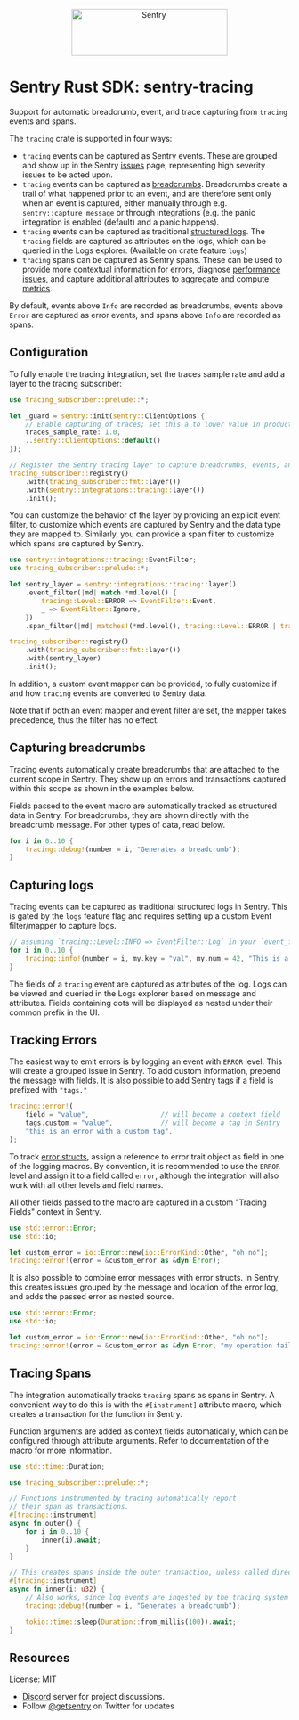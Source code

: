 <p align="center">
  <a href="https://sentry.io/?utm_source=github&utm_medium=logo" target="_blank">
    <img src="https://sentry-brand.storage.googleapis.com/sentry-wordmark-dark-280x84.png" alt="Sentry" width="280" height="84">
  </a>
</p>

# Sentry Rust SDK: sentry-tracing

Support for automatic breadcrumb, event, and trace capturing from `tracing` events and spans.

The `tracing` crate is supported in four ways:
- `tracing` events can be captured as Sentry events. These are grouped and show up in the Sentry
  [issues](https://docs.sentry.io/product/issues/) page, representing high severity issues to be
  acted upon.
- `tracing` events can be captured as [breadcrumbs](https://docs.sentry.io/product/issues/issue-details/breadcrumbs/).
  Breadcrumbs create a trail of what happened prior to an event, and are therefore sent only when
  an event is captured, either manually through e.g. `sentry::capture_message` or through integrations
  (e.g. the panic integration is enabled (default) and a panic happens).
- `tracing` events can be captured as traditional [structured logs](https://docs.sentry.io/product/explore/logs/).
  The `tracing` fields are captured as attributes on the logs, which can be queried in the Logs
  explorer. (Available on crate feature `logs`)
- `tracing` spans can be captured as Sentry spans. These can be used to provide more contextual
  information for errors, diagnose [performance
  issues](https://docs.sentry.io/product/insights/overview/), and capture additional attributes to
  aggregate and compute [metrics](https://docs.sentry.io/product/explore/trace-explorer/).

By default, events above `Info` are recorded as breadcrumbs, events above `Error` are captured
as error events, and spans above `Info` are recorded as spans.

## Configuration

To fully enable the tracing integration, set the traces sample rate and add a layer to the
tracing subscriber:

```rust
use tracing_subscriber::prelude::*;

let _guard = sentry::init(sentry::ClientOptions {
    // Enable capturing of traces; set this a to lower value in production:
    traces_sample_rate: 1.0,
    ..sentry::ClientOptions::default()
});

// Register the Sentry tracing layer to capture breadcrumbs, events, and spans:
tracing_subscriber::registry()
    .with(tracing_subscriber::fmt::layer())
    .with(sentry::integrations::tracing::layer())
    .init();
```

You can customize the behavior of the layer by providing an explicit event filter, to customize which events
are captured by Sentry and the data type they are mapped to.
Similarly, you can provide a span filter to customize which spans are captured by Sentry.

```rust
use sentry::integrations::tracing::EventFilter;
use tracing_subscriber::prelude::*;

let sentry_layer = sentry::integrations::tracing::layer()
    .event_filter(|md| match *md.level() {
        tracing::Level::ERROR => EventFilter::Event,
        _ => EventFilter::Ignore,
    })
    .span_filter(|md| matches!(*md.level(), tracing::Level::ERROR | tracing::Level::WARN));

tracing_subscriber::registry()
    .with(tracing_subscriber::fmt::layer())
    .with(sentry_layer)
    .init();
```

In addition, a custom event mapper can be provided, to fully customize if and how `tracing` events are converted to Sentry data.

Note that if both an event mapper and event filter are set, the mapper takes precedence, thus the
filter has no effect.

## Capturing breadcrumbs

Tracing events automatically create breadcrumbs that are attached to the current scope in
Sentry. They show up on errors and transactions captured within this scope as shown in the
examples below.

Fields passed to the event macro are automatically tracked as structured data in Sentry. For
breadcrumbs, they are shown directly with the breadcrumb message. For other types of data, read
below.

```rust
for i in 0..10 {
    tracing::debug!(number = i, "Generates a breadcrumb");
}
```

## Capturing logs

Tracing events can be captured as traditional structured logs in Sentry.
This is gated by the `logs` feature flag and requires setting up a custom Event filter/mapper
to capture logs.

```rust
// assuming `tracing::Level::INFO => EventFilter::Log` in your `event_filter`
for i in 0..10 {
    tracing::info!(number = i, my.key = "val", my.num = 42, "This is a log");
}
```

The fields of a `tracing` event are captured as attributes of the log.
Logs can be viewed and queried in the Logs explorer based on message and attributes.
Fields containing dots will be displayed as nested under their common prefix in the UI.

## Tracking Errors

The easiest way to emit errors is by logging an event with `ERROR` level. This will create a
grouped issue in Sentry. To add custom information, prepend the message with fields. It is also
possible to add Sentry tags if a field is prefixed with `"tags."`

```rust
tracing::error!(
    field = "value",                  // will become a context field
    tags.custom = "value",            // will become a tag in Sentry
    "this is an error with a custom tag",
);
```

To track [error structs](https://docs.rs/sentry-tracing/0.40.0/sentry_tracing/std::error::Error), assign a reference to error trait object as field
in one of the logging macros. By convention, it is recommended to use the `ERROR` level and
assign it to a field called `error`, although the integration will also work with all other
levels and field names.

All other fields passed to the macro are captured in a custom "Tracing Fields" context in
Sentry.

```rust
use std::error::Error;
use std::io;

let custom_error = io::Error::new(io::ErrorKind::Other, "oh no");
tracing::error!(error = &custom_error as &dyn Error);
```

It is also possible to combine error messages with error structs. In Sentry, this creates issues
grouped by the message and location of the error log, and adds the passed error as nested
source.

```rust
use std::error::Error;
use std::io;

let custom_error = io::Error::new(io::ErrorKind::Other, "oh no");
tracing::error!(error = &custom_error as &dyn Error, "my operation failed");
```

## Tracing Spans

The integration automatically tracks `tracing` spans as spans in Sentry. A convenient way to do
this is with the `#[instrument]` attribute macro, which creates a transaction for the function
in Sentry.

Function arguments are added as context fields automatically, which can be configured through
attribute arguments. Refer to documentation of the macro for more information.

```rust
use std::time::Duration;

use tracing_subscriber::prelude::*;

// Functions instrumented by tracing automatically report
// their span as transactions.
#[tracing::instrument]
async fn outer() {
    for i in 0..10 {
        inner(i).await;
    }
}

// This creates spans inside the outer transaction, unless called directly.
#[tracing::instrument]
async fn inner(i: u32) {
    // Also works, since log events are ingested by the tracing system
    tracing::debug!(number = i, "Generates a breadcrumb");

    tokio::time::sleep(Duration::from_millis(100)).await;
}
```

## Resources

License: MIT

- [Discord](https://discord.gg/ez5KZN7) server for project discussions.
- Follow [@getsentry](https://twitter.com/getsentry) on Twitter for updates

